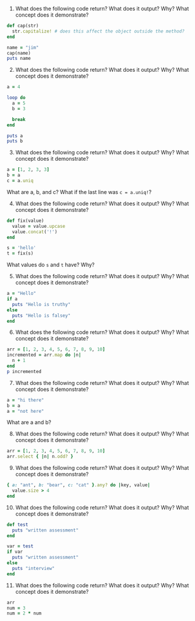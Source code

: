 1. What does the following code return? What does it output? Why? What concept does it demonstrate?

```ruby
def cap(str)
  str.capitalize! # does this affect the object outside the method?
end

name = "jim"
cap(name)
puts name
```

2. What does the following code return? What does it output? Why? What concept does it demonstrate?

```ruby
a = 4

loop do  
  a = 5  
  b = 3

  break
end

puts a
puts b
```

3. What does the following code return? What does it output? Why? What concept does it demonstrate?

```ruby
a = [1, 2, 3, 3]
b = a
c = a.uniq
```
What are a, b, and c? What if the last line was `c = a.uniq!`?

4. What does the following code return? What does it output? Why? What concept does it demonstrate?

```ruby
def fix(value)
  value = value.upcase  
  value.concat('!')
end

s = 'hello'
t = fix(s)
```
What values do `s` and `t` have? Why?

5. What does the following code return? What does it output? Why? What concept does it demonstrate?
```ruby
a = "Hello"
if a
  puts "Hello is truthy"
else
  puts "Hello is falsey"
end
```
6. What does the following code return? What does it output? Why? What concept does it demonstrate?

```ruby
arr = [1, 2, 3, 4, 5, 6, 7, 8, 9, 10]
incremented = arr.map do |n|
  n + 1
end
p incremented
```

7. What does the following code return? What does it output? Why? What concept does it demonstrate?

```ruby
a = "hi there"
b = a
a = "not here"
```
What are a and b?

8. What does the following code return? What does it output? Why? What concept does it demonstrate?
```ruby
arr = [1, 2, 3, 4, 5, 6, 7, 8, 9, 10]
arr.select { |n| n.odd? }
```

9. What does the following code return? What does it output? Why? What concept does it demonstrate?

```ruby
{ a: "ant", b: "bear", c: "cat" }.any? do |key, value|
  value.size > 4
end
```
10. What does the following code return? What does it output? Why? What concept does it demonstrate?
```ruby
def test
  puts "written assessment"
end

var = test
if var
  puts "written assessment"
else
  puts "interview"
end
```
11. What does the following code return? What does it output? Why? What concept does it demonstrate?

```ruby
arr
num = 3
num = 2 * num
```